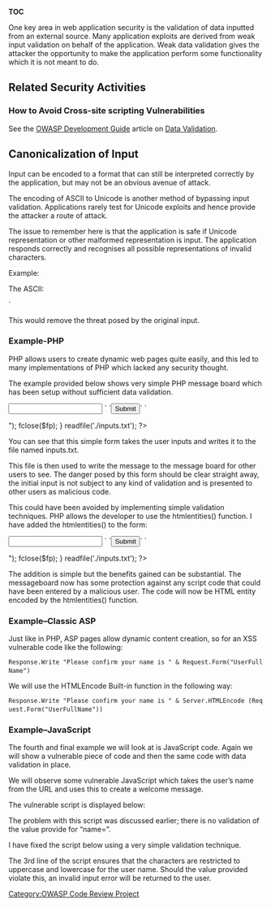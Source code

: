 __TOC__

One key area in web application security is the validation of data
inputted from an external source. Many application exploits are derived
from weak input validation on behalf of the application. Weak data
validation gives the attacker the opportunity to make the application
perform some functionality which it is not meant to do.

## Related Security Activities

### How to Avoid Cross-site scripting Vulnerabilities

See the [OWASP Development
Guide](:Category:OWASP_Guide_Project "wikilink") article on [Data
Validation](Data_Validation "wikilink").

## Canonicalization of Input

Input can be encoded to a format that can still be interpreted correctly
by the application, but may not be an obvious avenue of attack.

The encoding of ASCII to Unicode is another method of bypassing input
validation. Applications rarely test for Unicode exploits and hence
provide the attacker a route of attack.

The issue to remember here is that the application is safe if Unicode
representation or other malformed representation is input. The
application responds correctly and recognises all possible
representations of invalid characters.

Example:

The ASCII:

<script>

*(If we simply block “\<” and “\>” characters the other representations
below shall pass data validation and execute).*

URL encoded: %3C%73%63%72%69%70%74%3E

Unicode Encoded: &\#60&\#115&\#99&\#114&\#105&\#112&\#116&\#62

The OWASP Development Guide delves much more into this subject.

## Data Validation Strategy

A general rule is to accept only “**Known Good**” characters, i.e. the
characters that are to be expected. If this cannot be done the next
strongest strategy is “**Known bad**”, where we reject all known bad
characters. The issue with this is that today’s known bad list may
expand tomorrow as new technologies are added to the enterprise
infrastructure.

There are a number of models to think about when designing a data
validation strategy, which are listed from the strongest to the weakest
as follows.

1.  **Exact Match** (Constrain)
2.  **Known Good** (Accept)
3.  **Reject Known bad** (Reject)
4.  **Encode Known bad** (Sanitise)

In addition, there must be a check for maximum length of any input
received from an external source, such as a downstream service/computer
or a user at a web browser.

'''Rejected Data must not be persisted to the data store unless it is
sanitized. This is a common mistake to log erroneous data, but that may
be what the attacker wishes your application to do. '''

  - **Exact Match**: (preferred method) Only accept values from a finite
    list of known values.

e.g.: A Radio button component on a Web page has 3 settings (A, B, C).
Only one of those three settings must be accepted (A or B or C). Any
other value must be rejected.

  - **Known Good**: If we do not have a finite list of all the possible
    values that can be entered into the system, we use the known good
    approach.

e.g.: an email address, we know it shall contain one and only one @. It
may also have one or more full stops “.”. The rest of the information
can be anything from \[a-z\] or \[A-Z\] or \[0-9\] and some other
characters such as “_ “or “–“, so we let these ranges in and define a
maximum length for the address.

  - **Reject Known bad**: We have a list of known bad values we do not
    wish to be entered into the system. This occurs on freeform text
    areas and areas where a user may write a note. The weakness of this
    model is that today known bad may not be sufficient for tomorrow.

<!-- end list -->

  - **Encode Known Bad**: This is the weakest approach. This approach
    accepts all input but HTML encodes any characters within a certain
    character range. HTML encoding is done so if the input needs to be
    redisplayed the browser shall not interpret the text as script, but
    the text looks the same as what the user originally typed.

**HTML-encoding and URL-encoding user input when writing back to the
client**. In this case, the assumption is that no input is treated as
HTML and all output is written back in a protected form. This is
sanitisation in action.

## Good Patterns for Data validation

### Data Validation Examples

A good example of a pattern for data validation to prevent OS injection
in PHP applications would be as follows:

` $string = preg_replace("/[^a-zA-Z0-9]/", "", $string);`

This code above would replace any non alphanumeric characters with “”.
**preg_grep()** could also be used for a ***True*** or ***False**''
result. This would enable us to let “***only known good**''” characters
into the application.

Using regular expressions is a common method of restricting input
character types. A common mistake in the development of regular
expressions is not escaping characters, which are interpreted as control
characters, or not validating all avenues of input.

Examples of regular expression are as follows:

<u><http://www.regxlib.com/CheatSheet.aspx></u>

` ^[a-zA-Z]+$   Alpha characters only, a to z and A to Z (RegEx is case sensitive).`
` ^[0-9]+$  Numeric only (0 to 9).`
` [abcde]   Matches any single character specified in set`
` [^abcde]  Matches any single character not specified in set`

### Framework Example: (Struts 1.2)

In the J2EE world the struts framework (1.1) contains a utility called
the commons validator. This enables us to do two things.

1.  Enables us to have a central area for data validation.
2.  Provides us with a data validation framework.

What to look for when examining struts is as follows:

The struts-config.xml file must contain the following:

` `<plug-in className="org.apache.struts.validator.ValidatorPlugIn">
`   `<set-property property="pathnames" value="/technology/WEB-INF/
    validator-rules.xml, /WEB-INF/validation.xml"/>
` `</plug-in>

This tells the framework to load the validator plug-in. It also loads
the property files defined by the comma-separated list. By default a
developer would add regular expressions for the defined fields in the
validation.xml file.

Next we look at the form beans for the application. In struts, form
beans are on the server side and encapsulate the information sent to the
application via a HTTP form. We can have concrete form beans (built in
code by developers) or dynamic form beans. Here is a concrete bean
below:

` package com.pcs.necronomicon`
` import org.apache.struts.validator.ValidatorForm;  `
` public class LogonForm extends ValidatorForm {`
`   private String username;`
`   private String password;    `
`   public String getUsername() {`
`     return username;`
`   }    `
`   public void setUsername(String username) {`
`     this.username = username;`
`   }  `
`   public String getPassword() {`
`     return password;`
`   }`
` public void setPassword(String password) {`
`     this.password = password;`
`   }`
` }`

Note the LoginForm extends the ValidatorForm; this is a must as the
parent class (ValidatorForm) has a validate method which is called
automatically and calls the rules defined in validation.xml.

Now to be assured that this form bean is being called, we look at the
struts-config.xml file: It should have something like the following:

<form-beans>
`  `<form-bean name="logonForm"
             type=" com.pcs.necronomicon.LogonForm"/>
</form-beans>

Next we look at the validation.xml file. It should contain something
similar to the following:

<form-validation>
` `<formset>
`   `

<form name="logonForm">

`     `<field property="'''username'''"
            depends="'''required'''">
`       `<arg0 key="prompt.username"/>
`     `</field>
`   `

</form>

` `</formset>
</form-validation>

Note the same name in the validation.xml, the struts-config.xml, this is
an important relationship and is case sensitive.

The field “username” is also case sensitive and refers to the String
username in the LoginForm class.

The “depends” directive dictates that the parameter is required. If this
is blank the error defined in **Application.properties**. This
configuration file contains error messages among other things. It is
also a good place to look for information leakage issues.

### Error Messages for Validator Framework Validations

` errors.required={0} is required.`
` errors.minlength={0} cannot be less than {1} characters.`
` errors.maxlength={0} cannot be greater than {2} characters.`
` errors.invalid={0} is invalid.`
` errors.byte={0} must be a byte.`
` errors.short={0} must be a short.`
` errors.integer={0} must be an integer.`
` errors.long={0} must be a long.0.   `
` errors.float={0} must be a float.`
` errors.double={0} must be a double.`
` errors.date={0} is not a date.`
` errors.range={0} is not in the range {1} through {2}.`
` errors.creditcard={0} is not a valid credit card number.`
` errors.email={0} is an invalid e-mail address.`
` prompt.username = User Name is required.`

The error defined by arg0, prompt.username is displayed as an alert box
by the struts framework to the user. The developer would need to take
this a step further by validating the input via regular expression:

`     `<field property="username"
            depends="required,mask">
`       `<arg0 key="prompt.username"/>
`        `<var>
`           `<var-name>`mask`</var-name>
`           `<var-value>`^[0-9a-zA-Z]*$`</var-value>
`       `</var>
`     `</field>
`    `

</form>

`  `</formset>
` `</form-validation>

Here we have added the Mask directive, this specifies a variable \<var\>
and a regular expression. Any input into the username field which has
anything other than A to Z, a to z, or 0 to 9 shall cause an error to be
thrown. The most common issue with this type of development is either
the developer forgetting to validate all fields or a complete form. The
other thing to look for is incorrect regular expressions, so learn those
RegEx’s kids\!\!\!

We also need to check if the JSP pages have been linked up to the
validation.xml finctionaltiy. This is done by <html:javascript> custom
tag being included in the JSP as follows:

` `<html:javascript formName="logonForm" dynamicJavascript="true" staticJavascript="true" />

### Framework Example:(.NET)

The ASP .NET framework contains a validator framework, which has made
input validation easier and less error prone than in the past. The
validation solution for .NET also has client and server side
functionality akin to Struts (J2EE). What is a validator? According to
the Microsoft (MSDN) definition it is as follows:

"A validator is a control that checks one input control for a specific
type of error condition and displays a description of that problem."

The main point to take out of this from a code review perspective is
that one validator does one type of function. If we need to do a number
of different checks on our input we need to use more than one validator.

The .NET solution contains a number of controls out of the box:

  - *RequiredFieldValidator* – Makes the associated input control a
    required field.
  - *CompareValidator* – Compares the value entered by the user into an
    input control with the value entered into another input control or a
    constant value.
  - *RangeValidator* – Checks if the value of an input control is within
    a defined range of values.
  - *RegularExpressionValidator* – Checks user input against a regular
    expression.

The following is an example web page (.aspx) containing validation:

<html>

<head>

<title>

Validate me baby\!

</title>

</head>

<body>

` `<asp:ValidationSummary runat=server HeaderText="There were errors on the page:" />`  `
` `

<form runat=server>

Please enter your User ID

<tr>

<td>

`         `<asp:RequiredFieldValidator runat=server
              ControlToValidate=Name ErrorMessage="User ID is required.">` *`
`         `</asp:RequiredFieldValidator>
`     `

</td>

<td>

User ID:

</td>

<td>

<input type=text runat=server id=Name>

</td>

` `<asp:RegularExpressionValidator runat=server display=dynamic
              controltovalidate="Name"
              errormessage="ID must be 6-8 letters."
              validationexpression="[a-zA-Z0-9]{6,8}" />`  `
`   `

</tr>

` `<input type=submit runat=server id=SubmitMe value=Submit>
` `

</form>

</body>

</html>

Remember to check that regular expressions are sufficient to protect the
application. The “runat” directive means this code is executed at the
server prior to being sent to client. When this is displayed to a user’s
browser the code is simply HTML.

### Example: Classic ASP

There is not built-in validation in classic ASP pages, however you can
use regular expressions to accomplish the task. Here is an example of a
function with regular expressions to validate a US Zip code.

`Public Function IsZipCode (ByVal Text)`
`  Dim re`
`  set re = new RegExp`
`  re.Pattern = "^\d{5}$"`
`  IsZipCode = re.Test(Text)`
`End Function`

## Length Checking

Another issue to consider is input length validation. If the input is
limited by length, this reduces the size of the script that can be
injected into the web app.

Many web applications use operating system features and external
programs to perform their functions. When a web application passes
information from an HTTP request through as part of an external request,
it must be carefully data validated for content and min/max length.
Without data validation the attacker can inject Meta characters,
malicious commands, or command modifiers masquerading as legitimate
information, and the web application will blindly pass these on to the
external system for execution.

Checking for minimum and maximum length is of paramount importance, even
if the code base is not vulnerable to buffer overflow attacks.

If a logging mechanism is employed to log all data used in a particular
transaction, we need to ensure that the payload received is not so big
that it may affect the logging mechanism. If the log file is sent a very
large payload it may crash. Or if it is sent a very large payload
repeatedly, the hard disk of the app server may fill, causing a denial
of service. This type of attack can be used to recycle the log file,
hence removing the audit trail. If string parsing is performed on the
payload received by the application, and an extremely large string is
sent repeatedly to the application, the CPU cycles used by the
application to parse the payload may cause service degradation or even
denial of service.

## Never Rely on Client-Side Data Validation

Client-side validation can always be bypassed.

Server-side code should perform its own validation. What if an attacker
bypasses your client, or shuts off your client-side script routines, for
example, by disabling JavaScript?

Use client-side validation to help reduce the number of round trips to
the server but do not rely on it for security.

**Remember: Data validation must be always done on the server side.**

**A code review focuses on server side code. Any client side security
code is not and cannot be considered security.**

### Data validation of parameter names

When data is passed to a method of a web application via HTTP the
payload is passed in a “key-value” pair such as '' UserId =3o1nk395y*
* password=letMeIn123''

Previously we talked about input validation of the payload (parameter
value) being passed to the application. But we also may need to check
that the parameter name (*UserId*, *password* from above) have not been
tampered with.

Invalid parameter names may cause the application to crash or act in an
unexpected way. The best approach is “Exact Match” as mentioned
previously.

## Web Services Data Validation

The recommended input validation technique for web services is to use a
schema. A schema is a “map” of all the allowable values that each
parameter can take for a given web service method. When a SOAP message
is received by the web services handler, the schema pertaining to the
method being called is “run over” the message to validate the content of
the soap message. There are two types of web service communication
methods; XML-IN/XML-OUT and REST (Representational State Transfer).
XML-IN/XML-OUT means that the request is in the form of a SOAP message
and the reply is also SOAP. REST web services accept a URI request (Non
XML) but return a XML reply. REST only supports a point-to-point
solution wherein SOAP chain of communication may have multiple nodes
prior to the final destination of the request. Validating REST web
services input is the same as validating a GET request. Validating an
XML request is best done with a schema.

<?xml version="1.0"?>

<xsd:schema xmlns:xsd="http://www.w3.org/2001/XMLSchema" ns="http://server.test.com" targetNamespace="http://server.test.com" elementFormDefault="qualified" attributeFormDefault="unqualified">
<xsd:complexType name="AddressIn">
<xsd:sequence>
`   `<xsd:element name="addressLine1" type="HundredANumeric" nillable="true"/>
`   `<xsd:element name="addressLine2" type="HundredANumeric" nillable="true"/>
`   `<xsd:element name="county" type="TenANumeric" nillable="false"/>
`   `<xsd:element name="town" type="TenANumeric" nillable="true"/>
`   `<xsd:element name="userId" type="TenANumeric" nillable="false"/>
</xsd:sequence>
</xsd:complexType>
<xsd:simpleType name="HundredANumeric">
`   `<font color="red"><xsd:restriction base="xsd:string"></font>
`       `<xsd:minLength value="1"/>
`       `<xsd:maxLength value="100"/>
`       `<xsd:pattern value="[a-zA-Z0-9]"/>
`   `</xsd:restriction>
`   `</xsd:simpleType>
`   `<xsd:simpleType name="TenANumeric">
`       `<font color="red"><xsd:restriction base="xsd:string"></font>
`           `<xsd:minLength value="1"/>
`           `<xsd:maxLength value="10"/>
`           `<xsd:pattern value="[a-zA-Z0-9]"/>
`       `</xsd:restriction>
`   `</xsd:simpleType>
</xsd:schema>

Here we have a schema for an object called AddressIn. Each of the
elements has restrictions applied to it and the restrictions (in red)
define what valid characters can be inputted into each of the elements.
What we need to look for is that each of the elements has a restriction
applied to it, as opposed to the simple type definition such as
**xsd:string**. This schema also has the <xsd:sequence> tag applied to
enforce the sequence of the data that is to be received.

## Vulnerable Code and the Associated Fix

### Example-Perl

The following snippet of Perl code demonstrates code which is vulnerable
to XSS.

`#!/usr/bin/perl `
`use CGI; `
`my $cgi = CGI->new(); `
`my $value = $cgi->param('value'); `
`print $cgi->header(); `
`print "You entered $value"; `

The code blindly accepts data supplied in the parameter labeled 'value'.
To add to this problem of accepting data with no validation, the code
will display the inputted data to the user. If you have read this far
into the paper I hope the light bulb is now flashing above your head
with the realisation that this particular vulnerability would allow a
Reflected XSS attack to occur.

The 'value' parameter should validate the supplied data and only print
data which has been 'cleaned' by the validation filter. There are
multiple options available with Perl to validate this parameter
correctly. Firstly, a simple and crude filter is shown below:

`$value =~ s/[^A-Za-z0-9 ]*/ /g; `

This will restrict the data in the parameter to uppercase, lowercase,
spaces, and numbers only. This of course removes the dangerous
characters we have associated with XSS such as \< and \>.

A second option would be to use the HTML::Entities module for Perl which
will force HTML encoding on the inputted data. I have changed the code
to incorporate the HTML::Entities module and given an example out the
encoding in action.

`#!/usr/bin/perl `
`use CGI; `
`use HTML::Entities; `
`my $cgi = CGI->new(); `
`my $value = $cgi->param('value'); `
`print $cgi->header(); `
`print "You entered ", HTML::Entities::encode($value); `

If the data provided was \<SCRIPT\>alert(“XSS”)\</SCRIPT\> the
HTML::Entities module would produce the following output:

`<SCRIPT>alert("XSS")</SCRIPT>`

This would remove the threat posed by the original input.

### Example-PHP

PHP allows users to create dynamic web pages quite easily, and this led
to many implementations of PHP which lacked any security thought.

The example provided below shows very simple PHP message board which has
been setup without sufficient data validation.

<form>

<input type="text" name="inputs">
` `<input type="submit">` `

</form>

<?php
 if (isset($_GET['inputs']))
 {
    $fp = fopen('./inputs.txt', 'a');
    fwrite($fp, "{$_GET['inputs']}<br />");
    fclose($fp);
 }
 readfile('./inputs.txt');
 ?>

You can see that this simple form takes the user inputs and writes it to
the file named inputs.txt.

This file is then used to write the message to the message board for
other users to see. The danger posed by this form should be clear
straight away, the initial input is not subject to any kind of
validation and is presented to other users as malicious code.

This could have been avoided by implementing simple validation
techniques. PHP allows the developer to use the htmlentities() function.
I have added the htmlentities() to the form:

<form>

<input type="text" name="inputs">
` `<input type="submit">` `

</form>

<?php
 if (isset($_GET['inputs']))
 {
    $message = htmlentities($_GET['inputs']);
    $fp = fopen('./inputs.txt', 'a');
    fwrite($fp, "$inputs<br />");
    fclose($fp);
 }
 readfile('./inputs.txt');
 ?>

The addition is simple but the benefits gained can be substantial. The
messageboard now has some protection against any script code that could
have been entered by a malicious user. The code will now be HTML entity
encoded by the htmlentities() function.

### Example–Classic ASP

Just like in PHP, ASP pages allow dynamic content creation, so for an
XSS vulnerable code like the following:

`Response.Write "Please confirm your name is " & Request.Form("UserFullName")`
`   `

We will use the HTMLEncode Built-in function in the following way:

`Response.Write "Please confirm your name is " & Server.HTMLEncode (Request.Form("UserFullName"))`
`   `

### Example–JavaScript

The fourth and final example we will look at is JavaScript code. Again
we will show a vulnerable piece of code and then the same code with data
validation in place.

We will observe some vulnerable JavaScript which takes the user’s name
from the URL and uses this to create a welcome message.

The vulnerable script is displayed below:

<SCRIPT>

`var pos=document.URL.indexOf("name=")+5; `
`document.write(document.URL.substring(pos,document.URL.length)); `

</SCRIPT>

The problem with this script was discussed earlier; there is no
validation of the value provide for “name=”.

I have fixed the script below using a very simple validation technique.

<SCRIPT>

`var pos=document.URL.indexOf("name=")+5; `
`var name=document.URL.substring(pos,document.URL.length); `
`if (name.match(/^[a-zA-Z]$/)) `
` { `
` document.write(name); `
` } `
`else `
`{ `
`window.alert("Invalid input!"); `
`} `

</SCRIPT>

The 3rd line of the script ensures that the characters are restricted to
uppercase and lowercase for the user name. Should the value provided
violate this, an invalid input error will be returned to the user.

[Category:OWASP Code Review
Project](Category:OWASP_Code_Review_Project "wikilink")